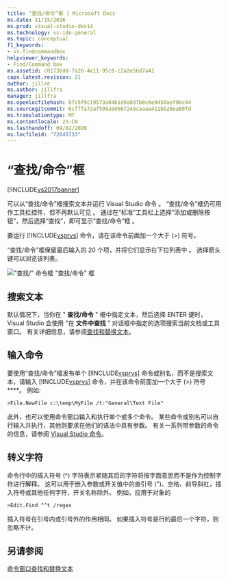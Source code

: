 ```yaml
---
title: “查找/命令”框 | Microsoft Docs
ms.date: 11/15/2016
ms.prod: visual-studio-dev14
ms.technology: vs-ide-general
ms.topic: conceptual
f1_keywords:
- vs.findcommandbox
helpviewer_keywords:
- Find/Command box
ms.assetid: c81736dd-7a26-4e11-95c8-c2a2e56d7a41
caps.latest.revision: 21
author: jillre
ms.author: jillfra
manager: jillfra
ms.openlocfilehash: b7c5f9c19573a04b1d9a8d7b8c6e9450aef9bc44
ms.sourcegitcommit: 6cfffa72af599a9d667249caaaa411bb28ea69fd
ms.translationtype: MT
ms.contentlocale: zh-CN
ms.lasthandoff: 09/02/2020
ms.locfileid: "72645733"
---
```

# <a name="findcommand-box"></a>“查找/命令”框
[!INCLUDE[vs2017banner](../includes/vs2017banner.md)]

可以从“查找/命令”框搜索文本并运行 Visual Studio 命令  。 “查找/命令”框仍可用作工具栏控件，但不再默认可见  。 通过在“标准”工具栏上选择“添加或删除按钮”，然后选择“查找”，即可显示“查找/命令”框     。

 要运行 [!INCLUDE[vsprvs](../includes/vsprvs-md.md)] 命令，请在该命令前面加一个大于 (>) 符号。

 “查找/命令”框保留最后输入的 20 个项，并将它们显示在下拉列表中  。 选择箭头键可以浏览该列表。

 !["查找&#47;" 命令框](../ide/media/findcommandbox.png "FindCommandBox") "查找/命令" 框

## <a name="searching-for-text"></a>搜索文本
 默认情况下，当你在 " **查找/命令** " 框中指定文本，然后选择 ENTER 键时，Visual Studio 会使用 "在 **文件中查找** " 对话框中指定的选项搜索当前文档或工具窗口。 有关详细信息，请参阅[查找和替换文本](../ide/finding-and-replacing-text.md)。

## <a name="entering-commands"></a>输入命令
 要使用“查找/命令”框发布单个 [!INCLUDE[vsprvs](../includes/vsprvs-md.md)] 命令或别名，而不是搜索文本，请输入 [!INCLUDE[vsprvs](../includes/vsprvs-md.md)] 命令，并在该命令前面加一个大于 (>) 符号****。 例如:

```
>File.NewFile c:\temp\MyFile /t:"General\Text File"
```

 此外，也可以使用命令窗口输入和执行单个或多个命令。 某些命令或别名可以自行输入并执行，其他则要求在他们的语法中具有参数。 有关一系列带参数的命令的信息，请参阅 [Visual Studio 命令](../ide/reference/visual-studio-commands.md)。

## <a name="escape-characters"></a>转义字符
 命令行中的插入符号 (^) 字符表示紧随其后的字符将按字面意思而不是作为控制字符进行解释。 这可以用于嵌入参数或开关值中的直引号 (")、空格、前导斜杠，插入符号或其他任何字符，开关名称除外。 例如，应用于对象的

```
>Edit.Find ^^t /regex
```

 插入符号在引号内或引号外的作用相同。 如果插入符号是行的最后一个字符，则忽略不计。

## <a name="see-also"></a>另请参阅
 [命令窗口](../ide/reference/command-window.md)[查找和替换文本](../ide/finding-and-replacing-text.md)
